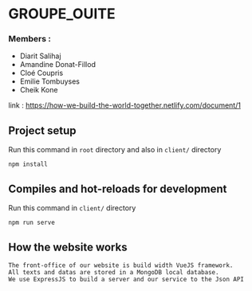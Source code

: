 # GROUPE_OUITE
### Members : 
- Diarit Salihaj
- Amandine Donat-Fillod
- Cloé Coupris 
- Emilie Tombuyses
- Cheik Kone 

link : https://how-we-build-the-world-together.netlify.com/document/1

## Project setup
Run this command in `root` directory and also in `client/` directory
```
npm install
```

## Compiles and hot-reloads for development
Run this command in `client/` directory
```
npm run serve
```

## How the website works
```
The front-office of our website is build width VueJS framework. 
All texts and datas are stored in a MongoDB local database.
We use ExpressJS to build a server and our service to the Json API 
```

